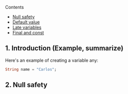 Contents

- [Null safety](https://dart.dev/language/variables#null-safety)
- [Default value](https://dart.dev/language/variables#default-value)
- [Late variables](https://dart.dev/language/variables#late-variables)
- [Final and const](https://dart.dev/language/variables#final-and-const)

## 1. Introduction (Example, summarize)

Here's an example of creating a variable any:

```dart
String name = "Carlos";
```

## 2. Null safety